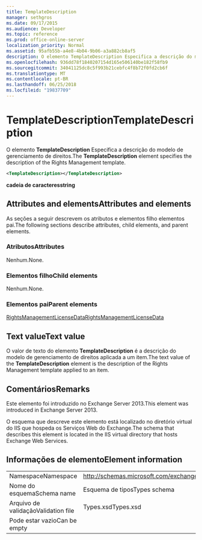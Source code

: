 ```yaml
---
title: TemplateDescription
manager: sethgros
ms.date: 09/17/2015
ms.audience: Developer
ms.topic: reference
ms.prod: office-online-server
localization_priority: Normal
ms.assetid: 95afb55b-a4e8-4b04-9b06-a3a882cb8af5
description: O elemento TemplateDescription Especifica a descrição do modelo de gerenciamento de direitos.
ms.openlocfilehash: 936dd78f1840207154d165e506140be182f58fb9
ms.sourcegitcommit: 34041125dc8c5f993b21cebfc4f8b72f0fd2cb6f
ms.translationtype: MT
ms.contentlocale: pt-BR
ms.lasthandoff: 06/25/2018
ms.locfileid: "19837709"
---
```

# <a name="templatedescription"></a><span data-ttu-id="427eb-103">TemplateDescription</span><span class="sxs-lookup"><span data-stu-id="427eb-103">TemplateDescription</span></span>

<span data-ttu-id="427eb-104">O elemento **TemplateDescription** Especifica a descrição do modelo de gerenciamento de direitos.</span><span class="sxs-lookup"><span data-stu-id="427eb-104">The **TemplateDescription** element specifies the description of the Rights Management template.</span></span> 
  
```XML
<TemplateDescription></TemplateDescription>
```

 <span data-ttu-id="427eb-105">**cadeia de caracteres**</span><span class="sxs-lookup"><span data-stu-id="427eb-105">**string**</span></span>
## <a name="attributes-and-elements"></a><span data-ttu-id="427eb-106">Attributes and elements</span><span class="sxs-lookup"><span data-stu-id="427eb-106">Attributes and elements</span></span>

<span data-ttu-id="427eb-107">As seções a seguir descrevem os atributos e elementos filho elementos pai.</span><span class="sxs-lookup"><span data-stu-id="427eb-107">The following sections describe attributes, child elements, and parent elements.</span></span>
  
### <a name="attributes"></a><span data-ttu-id="427eb-108">Atributos</span><span class="sxs-lookup"><span data-stu-id="427eb-108">Attributes</span></span>

<span data-ttu-id="427eb-109">Nenhum.</span><span class="sxs-lookup"><span data-stu-id="427eb-109">None.</span></span>
  
### <a name="child-elements"></a><span data-ttu-id="427eb-110">Elementos filho</span><span class="sxs-lookup"><span data-stu-id="427eb-110">Child elements</span></span>

<span data-ttu-id="427eb-111">Nenhum.</span><span class="sxs-lookup"><span data-stu-id="427eb-111">None.</span></span>
  
### <a name="parent-elements"></a><span data-ttu-id="427eb-112">Elementos pai</span><span class="sxs-lookup"><span data-stu-id="427eb-112">Parent elements</span></span>

[<span data-ttu-id="427eb-113">RightsManagementLicenseData</span><span class="sxs-lookup"><span data-stu-id="427eb-113">RightsManagementLicenseData</span></span>](rightsmanagementlicensedata.md)
  
## <a name="text-value"></a><span data-ttu-id="427eb-114">Text value</span><span class="sxs-lookup"><span data-stu-id="427eb-114">Text value</span></span>

<span data-ttu-id="427eb-115">O valor de texto do elemento **TemplateDescription** é a descrição do modelo de gerenciamento de direitos aplicada a um item.</span><span class="sxs-lookup"><span data-stu-id="427eb-115">The text value of the **TemplateDescription** element is the description of the Rights Management template applied to an item.</span></span> 
  
## <a name="remarks"></a><span data-ttu-id="427eb-116">Comentários</span><span class="sxs-lookup"><span data-stu-id="427eb-116">Remarks</span></span>

<span data-ttu-id="427eb-117">Este elemento foi introduzido no Exchange Server 2013.</span><span class="sxs-lookup"><span data-stu-id="427eb-117">This element was introduced in Exchange Server 2013.</span></span>
  
<span data-ttu-id="427eb-118">O esquema que descreve este elemento está localizado no diretório virtual do IIS que hospeda os Serviços Web do Exchange.</span><span class="sxs-lookup"><span data-stu-id="427eb-118">The schema that describes this element is located in the IIS virtual directory that hosts Exchange Web Services.</span></span>
  
## <a name="element-information"></a><span data-ttu-id="427eb-119">Informações de elemento</span><span class="sxs-lookup"><span data-stu-id="427eb-119">Element information</span></span>

|||
|:-----|:-----|
|<span data-ttu-id="427eb-120">Namespace</span><span class="sxs-lookup"><span data-stu-id="427eb-120">Namespace</span></span>  <br/> |http://schemas.microsoft.com/exchange/services/2006/types  <br/> |
|<span data-ttu-id="427eb-121">Nome do esquema</span><span class="sxs-lookup"><span data-stu-id="427eb-121">Schema name</span></span>  <br/> |<span data-ttu-id="427eb-122">Esquema de tipos</span><span class="sxs-lookup"><span data-stu-id="427eb-122">Types schema</span></span>  <br/> |
|<span data-ttu-id="427eb-123">Arquivo de validação</span><span class="sxs-lookup"><span data-stu-id="427eb-123">Validation file</span></span>  <br/> |<span data-ttu-id="427eb-124">Types.xsd</span><span class="sxs-lookup"><span data-stu-id="427eb-124">Types.xsd</span></span>  <br/> |
|<span data-ttu-id="427eb-125">Pode estar vazio</span><span class="sxs-lookup"><span data-stu-id="427eb-125">Can be empty</span></span>  <br/> ||
   

